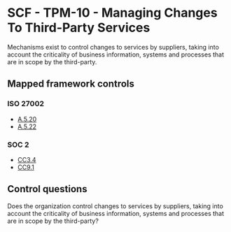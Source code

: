 # SCF - TPM-10 - Managing Changes To Third-Party Services
Mechanisms exist to control changes to services by suppliers, taking into account the criticality of business information, systems and processes that are in scope by the third-party.
## Mapped framework controls
### ISO 27002
- [A.5.20](../iso27002/a-5.md#a520)
- [A.5.22](../iso27002/a-5.md#a522)
  
### SOC 2
- [CC3.4](../soc2/cc34.md)
- [CC9.1](../soc2/cc91.md)
  
## Control questions
Does the organization control changes to services by suppliers, taking into account the criticality of business information, systems and processes that are in scope by the third-party?
  